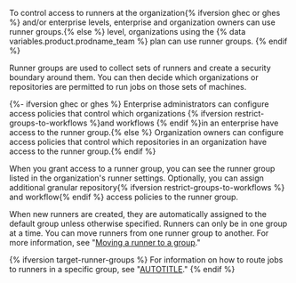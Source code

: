 To control access to runners at the organization{% ifversion ghec or ghes %} and/or enterprise levels, enterprise and organization owners can use runner groups.{% else %} level, organizations using the {% data variables.product.prodname_team %} plan can use runner groups. {% endif %}

Runner groups are used to collect sets of runners and create a security boundary around them. You can then decide which organizations or repositories are permitted to run jobs on those sets of machines.

{%- ifversion ghec or ghes %} Enterprise administrators can configure access policies that control which organizations {% ifversion restrict-groups-to-workflows %}and workflows {% endif %}in an enterprise have access to the runner group.{% else %} Organization owners can configure access policies that control which repositories in an organization have access to the runner group.{% endif %}

When you grant access to a runner group, you can see the runner group listed in the organization's runner settings. Optionally, you can assign additional granular repository{% ifversion restrict-groups-to-workflows %} and workflow{% endif %} access policies to the runner group.

When new runners are created, they are automatically assigned to the default group unless otherwise specified. Runners can only be in one group at a time. You can move runners from one runner group to another. For more information, see "[Moving a runner to a group](#moving-a-runner-to-a-group)."

{% ifversion target-runner-groups %}
For information on how to route jobs to runners in a specific group, see "[AUTOTITLE](/actions/using-jobs/choosing-the-runner-for-a-job#choosing-runners-in-a-group)."
{% endif %}
